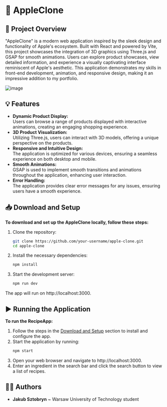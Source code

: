 # 🍏 AppleClone

## 📝 Project Overview
"AppleClone" is a modern web application inspired by the sleek design and functionality of Apple's ecosystem. Built with React and powered by Vite, this project showcases the integration of 3D graphics using Three.js and GSAP for smooth animations. Users can explore product showcases, view detailed information, and experience a visually captivating interface reminiscent of Apple's aesthetic. This application demonstrates my skills in front-end development, animation, and responsive design, making it an impressive addition to my portfolio.

![image](https://github.com/user-attachments/assets/659903d8-4d4d-4b40-ad29-54b21952d0da)

## 💡 Features
- **Dynamic Product Display:**  
  Users can browse a range of products displayed with interactive animations, creating an engaging shopping experience.
- **3D Product Visualization:**  
  Utilizing Three.js, users can interact with 3D models, offering a unique perspective on the products.
- **Responsive and Intuitive Design:**  
  The application is optimized for various devices, ensuring a seamless experience on both desktop and mobile.
- **Smooth Animations:**  
  GSAP is used to implement smooth transitions and animations throughout the application, enhancing user interaction.
- **Error Handling:**  
  The application provides clear error messages for any issues, ensuring users have a smooth experience.

## 📥 Download and Setup
**To download and set up the AppleClone locally, follow these steps:**
1. Clone the repository:
   ```bash
   git clone https://github.com/your-username/apple-clone.git
   cd apple-clone
2. Install the necessary dependencies:
    ```bash
    npm install
3. Start the development server:
    ```bash
    npm run dev
The app will run on http://localhost:3000.

## ▶️ Running the Application
**To run the RecipeApp:**
1. Follow the steps in the [Download and Setup](#-download-and-setup) section to install and configure the app.
2. Start the application by running:
    ```bash
   npm start
3. Open your web browser and navigate to http://localhost:3000.
4. Enter an ingredient in the search bar and click the search button to view a list of recipes.

## 🙋‍♂️ Authors
- **Jakub Sztobryn** ~ Warsaw University of Technology student
